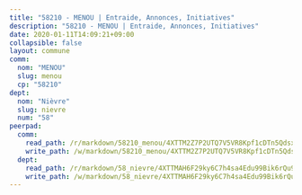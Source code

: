 ```yaml
---
title: "58210 - MENOU | Entraide, Annonces, Initiatives"
description: "58210 - MENOU | Entraide, Annonces, Initiatives"
date: 2020-01-11T14:09:21+09:00
collapsible: false
layout: commune
comm:
  nom: "MENOU"
  slug: menou
  cp: "58210"
dept:
  nom: "Nièvre"
  slug: nievre
  num: "58"
peerpad:
  comm:
    read_path: /r/markdown/58210_menou/4XTTM2Z7P2UTQ7V5VR8Kpf1cDTn5Qdsxb3ENzYf3j6c1vLaa9
    write_path: /w/markdown/58210_menou/4XTTM2Z7P2UTQ7V5VR8Kpf1cDTn5Qdsxb3ENzYf3j6c1vLaa9-K3TgUmr9yjmsCdjH2c7g24HEjMfRCD9ZSs5HZbvmSXuGaVZTUt8CsfBTtC4nHfcfeGyZWouE7hj1Py7cZtr1dpnbH9q3Zpv3ymbPV9tD11B9WiJwL5AdRZbYA2PQjimNGEq9z3dP
  dept:
    read_path: /r/markdown/58_nievre/4XTTMAH6F29ky6C7h4sa4Edu99Bik6rQu9XbiuBD1DvLw22pb
    write_path: /w/markdown/58_nievre/4XTTMAH6F29ky6C7h4sa4Edu99Bik6rQu9XbiuBD1DvLw22pb-K3TgUtHs3LnA4VP5N1eQxK9UkiWFz8M5ZP7N97wnUEM9Wfw65apM3LnvEX8HhP2Sd27LDh5t4GgmkbGDUaCqpnkD9BJGbaMbkS8idf1DYkYaRo6rACHXiR4PjahH89PiAFqFL3Lf
---
```


